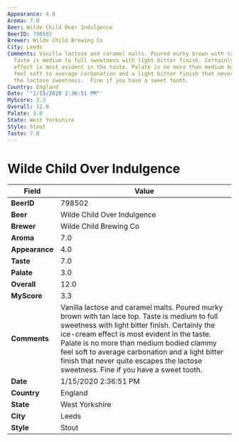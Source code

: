 ```yaml
---
Appearance: 4.0
Aroma: 7.0
Beer: Wilde Child Over Indulgence
BeerID: 798502
Brewer: Wilde Child Brewing Co
City: Leeds
Comments: Vanilla lactose and caramel malts. Poured murky brown with tan lace top.
  Taste is medium to full sweetness with light bitter finish. Certainly the ice-cream
  effect is most evident in the taste. Palate is no more than medium bodied clammy
  feel soft to average carbonation and a light bitter finish that never quite escapes
  the lactose sweetness.  Fine if you have a sweet tooth.
Country: England
Date: '"1/15/2020 2:36:51 PM"'
MyScore: 3.3
Overall: 12.0
Palate: 3.0
State: West Yorkshire
Style: Stout
Taste: 7.0
---
```


# Wilde Child Over Indulgence

| Field         | Value |
|---------------|-------|
| **BeerID** | 798502 |
| **Beer** | Wilde Child Over Indulgence |
| **Brewer** | Wilde Child Brewing Co |
| **Aroma** | 7.0 |
| **Appearance** | 4.0 |
| **Taste** | 7.0 |
| **Palate** | 3.0 |
| **Overall** | 12.0 |
| **MyScore** | 3.3 |
| **Comments** | Vanilla lactose and caramel malts. Poured murky brown with tan lace top. Taste is medium to full sweetness with light bitter finish. Certainly the ice-cream effect is most evident in the taste. Palate is no more than medium bodied clammy feel soft to average carbonation and a light bitter finish that never quite escapes the lactose sweetness.  Fine if you have a sweet tooth. |
| **Date** | 1/15/2020 2:36:51 PM |
| **Country** | England |
| **State** | West Yorkshire |
| **City** | Leeds |
| **Style** | Stout |
